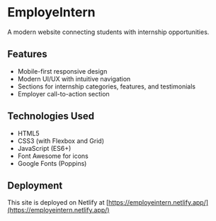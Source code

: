 # EmployeIntern

A modern website connecting students with internship opportunities.

## Features

- Mobile-first responsive design
- Modern UI/UX with intuitive navigation
- Sections for internship categories, features, and testimonials
- Employer call-to-action section

## Technologies Used

- HTML5
- CSS3 (with Flexbox and Grid)
- JavaScript (ES6+)
- Font Awesome for icons
- Google Fonts (Poppins)

## Deployment

This site is deployed on Netlify at [https://employeintern.netlify.app/](https://employeintern.netlify.app/)